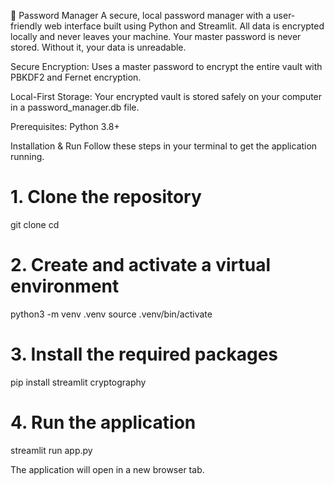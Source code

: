 🔐 Password Manager
A secure, local password manager with a user-friendly web interface built using Python and Streamlit. All data is encrypted locally and never leaves your machine.
Your master password is never stored. Without it, your data is unreadable.

Secure Encryption: Uses a master password to encrypt the entire vault with PBKDF2 and Fernet encryption. 

Local-First Storage: Your encrypted vault is stored safely on your computer in a password_manager.db file.

Prerequisites: Python 3.8+

Installation & Run
Follow these steps in your terminal to get the application running.

# 1. Clone the repository
git clone <your-repository-url>
cd <repository-folder>

# 2. Create and activate a virtual environment
python3 -m venv .venv
source .venv/bin/activate

# 3. Install the required packages
pip install streamlit cryptography

# 4. Run the application
streamlit run app.py

The application will open in a new browser tab.
